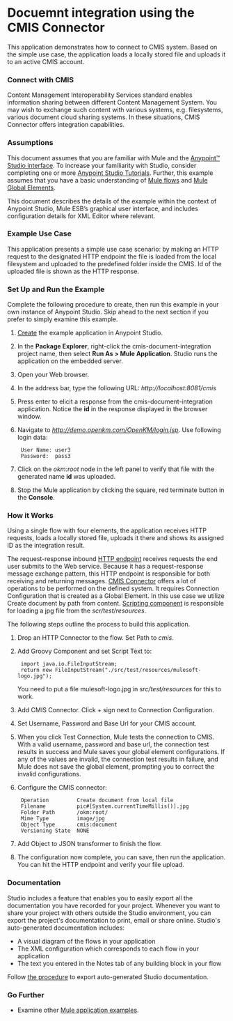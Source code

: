 # Docuemnt integration using the CMIS Connector #

This application demonstrates how to connect to CMIS system. Based on the simple use case, the application loads a locally stored file and uploads it to an active CMIS account. 

### Connect with CMIS ###

Content Management Interoperability Services standard enables information sharing between different Content Management System. You may wish to exchange such content with various systems, e.g. filesystems, various document cloud  sharing systems. In these situations, CMIS Connector offers integration capabilities.

### Assumptions ###


This document assumes that you are familiar with Mule and the [Anypoint™ Studio interface](http://www.mulesoft.org/documentation/display/current/Anypoint+Studio+Essentials). To increase your familiarity with Studio, consider completing one or more [Anypoint Studio Tutorials](http://www.mulesoft.org/documentation/display/current/Basic+Studio+Tutorial). Further, this example assumes that you have a basic understanding of [Mule flows](http://www.mulesoft.org/documentation/display/current/Mule+Application+Architecture) and [Mule Global Elements](http://www.mulesoft.org/documentation/display/current/Global+Elements).

This document describes the details of the example within the context of Anypoint Studio, Mule ESB’s graphical user interface, and includes configuration details for XML Editor where relevant. 

### Example Use Case ###

This application presents a simple use case scenario: by making an HTTP request to the designated HTTP endpoint the file is loaded from the local filesystem and uploaded to the predefined folder inside the CMIS. Id of the uploaded file is shown as the HTTP response.


### Set Up and Run the Example ###

Complete the following procedure to create, then run this example in your own instance of Anypoint Studio. Skip ahead to the next section if you prefer to simply examine this example.

1. [Create](http://www.mulesoft.org/documentation/display/current/Mule+Examples#MuleExamples-CreateandRunExampleApplications) the example application in Anypoint Studio. 
2. In the **Package Explorer**, right-click the cmis-document-integration project name, then select **Run As > Mule Application**. Studio runs the application on the embedded server.
3. Open your Web browser.
3. In the address bar, type the following URL: *http://localhost:8081/cmis*
4. Press enter to elicit a response from the cmis-document-integration application. Notice the **id** in the response displayed in the browser window.
5. Navigate to *http://demo.openkm.com/OpenKM/login.jsp*. Use following login data:

		User Name: user3
		Password:  pass3

6. Click on the *okm:root* node in the left panel to verify that file with the generated name **id** was uploaded.
7. Stop the Mule application by clicking the square, red terminate button in the **Console**.

### How it Works ###

Using a single flow with four elements, the application receives HTTP requests, loads a locally stored file, uploads it there and shows its assigned ID as the integration result.

The request-response inbound [HTTP endpoint](http://www.mulesoft.org/documentation/display/current/HTTP+Connector) receives requests the end user submits to the Web service. Because it has a request-response message exchange pattern, this HTTP endpoint is responsible for both receiving and returning messages. 
[CMIS Connector](http://www.mulesoft.org/connectors/cmis-connector-3.4.0) offers a lot of operations to be performed on the defined system. It requires Connection Configuration that is created as a Global Element. In this use case we utilize Create document by path from content. [Scripting component](http://www.mulesoft.org/documentation/display/current/Script+Component+Reference) is responsible for loading a jpg file from the *scr/test/resources*.

The following steps outline the process to build this application. 

1. Drop an HTTP Connector to the flow. Set Path to *cmis*.
6. Add Groovy Component and set Script Text to:
		
		import java.io.FileInputStream;
		return new FileInputStream("./src/test/resources/mulesoft-logo.jpg");
	
	You need to put a file mulesoft-logo.jpg in *src/test/resources* for this to work.
2. Add CMIS Connector. Click + sign next to Connection Configuration.
3. Set Username, Password and Base Url for your CMIS account.
4. When you click Test Connection, Mule tests the connection to CMIS. With a valid username, password and base url, the connection test results in success and Mule saves your global element configurations. If any of the values are invalid, the connection test results in failure, and Mule does not save the global element, prompting you to correct the invalid configurations.
7. Configure the CMIS connector:
		
		Operation    	  Create document from local file
		Filename 		  pic#[System.currentTimeMillis()].jpg
		Folder Path  	  /okm:root/
		Mime Type 		  image/jpg
		Object Type 	  cmis:document
		Versioning State  NONE
8. Add Object to JSON transformer to finish the flow.
9. The configuration now complete, you can save, then run the application. You can hit the HTTP endpoint and verify your file upload.

### Documentation ###

Studio includes a feature that enables you to easily export all the documentation you have recorded for your project. Whenever you want to share your project with others outside the Studio environment, you can export the project's documentation to print, email or share online. Studio's auto-generated documentation includes:

- A visual diagram of the flows in your application
- The XML configuration which corresponds to each flow in your application
- The text you entered in the Notes tab of any building block in your flow

Follow [the procedure](http://www.mulesoft.org/documentation/display/current/Importing+and+Exporting+in+Studio#ImportingandExportinginStudio-ExportingStudioDocumentation) to export auto-generated Studio documentation.

### Go Further ###

- Examine other [Mule application examples](http://www.mulesoft.org/documentation/display/33X/Mule+Examples).